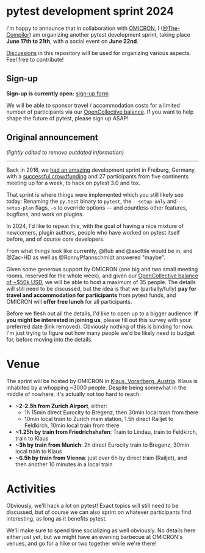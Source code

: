 # pytest development sprint 2024

I'm happy to announce that in collaboration with [OMICRON](https://www.omicronenergy.com/en/), I ([@The-Compiler](https://github.com/the-compiler)) am organizing another pytest development sprint, taking place **June 17th to 21th**, with a social event on **June 22nd**.

[Discussions](https://github.com/pytest-dev/sprint/discussions) in this repository will be used for organizing various aspects. Feel free to contribute!

## Sign-up

**Sign-up is currently open:** [sign-up form](https://app.formbricks.com/GnhOZSCsqX)

We will be able to sponsor travel / accommodation costs for a limited number of
participants via our [OpenCollective balance](https://opencollective.com/pytest).
If you want to help shape the future of pytest, please sign up ASAP!

## Original announcement

*(lightly edited to remove outdated information)*

---

Back in 2016, we [had an amazing](https://blog.pytest.org/2016/pytest-development-sprint/) development sprint in Freiburg, Germany, with a [successful crowdfunding](https://www.indiegogo.com/projects/python-testing-sprint-mid-2016#/) and 27 participants from five continents meeting up for a week, to hack on pytest 3.0 and tox.

That sprint is where things were implemented which you still likely see today: Renaming the `py.test` binary to `pytest`, the `--setup-only` and `--setup-plan` flags, `-o` to override options — and countless other features, bugfixes, and work on plugins.

In 2024, I'd like to repeat this, with the goal of having a nice mixture of newcomers, plugin authors, people who have worked on pytest itself before, and of course core developers.

From what things look like currently, @flub and @asottile would be in, and @Zac-HD as well as @RonnyPfannschmidt answered "maybe".

Given some generous support by OMICRON (one big and two small meeting rooms, reserved for the whole week), and given our [OpenCollective balance of ~$50k USD](https://opencollective.com/pytest), we will be able to host a maximum of 35 people. The details will still need to be discussed, but the idea is that we (partially/fully) **pay for travel and accommodation for participants** from pytest funds, and OMICRON will **offer free lunch** for all participants.

Before we flesh out all the details, I'd like to open up to a bigger audience: **If you might be interested in joining us**, please fill out this survey with your preferred date (link removed). Obviously nothing of this is binding for now. I'm just trying to figure out how many people we'd be likely need to budget for, before moving into the details.

# Venue

The sprint will be hosted by OMICRON in [Klaus, Vorarlberg, Austria](https://www.openstreetmap.org/#map=15/47.3075/9.6207). Klaus is inhabited by a whopping ~3000 people. Despite being somewhat in the middle of nowhere, it's actually not too hard to reach:

- **~2-2.5h from Zurich Airport**, either:
  - 1h 15min direct Eurocity to Bregenz, then 30min local train from there
  - 10min local train to Zurich main station, 1.5h direct Railjet to Feldkirch, 10min local train from there
- **~1.25h by train from Friedrichshafen**: Train to Lindau, train to Feldkirch, train to Klaus
- **~3h by train from Munich**: 2h direct Eurocity train to Bregenz, 30min local train to Klaus
- **~6.5h by train from Vienna**: just over 6h by direct train (Railjet), and then another 10 minutes in a local train

# Activities

Obviously, we'll hack a lot on pytest! Exact topics will still need to be discussed, but of course we can also sprint on whatever participants  find interesting, as long as it benefits pytest.

We'll make sure to spend time socializing as well obviously. No details here either just yet, but we might have an evening barbecue at OMICRON's venues, and go for a hike or two together while we're there!
